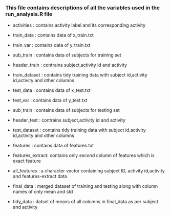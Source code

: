 
### This file contains descriptions of all the variables used in the run_analysis.R file

 * activities	: contains activity label and its corresponding activity
 
 * train_data 	: contains data of x_train.txt
 * train_var  	: contains data of y_train.txt
 * sub_train	: contains data of subjects for training set
 * header_train	: contrains subject,activity id and activity
 * train_dataset  : contains tidy training data with subject id,activity id,activity and other columns

 * test_data 	: contains data of x_test.txt
 * test_var  	: contains data of y_test.txt
 * sub_train	: contains data of subjects for testing set
 * header_test	: contrains subject,activity id and activity
 * test_dataset  	: contains tidy training data with subject id,activity id,activity and other columns

 * features	: contains data of features.txt
 * features_extract: contains only second column of features which is exact feature
 * all_features	: a character vector containing subject ID, activity id,activity and features-extract data

 * final_data	: merged dataset of training and testing along with column names of only mean and std
 * tidy_data	: datset of means of all columns in final_data as per subject and activity